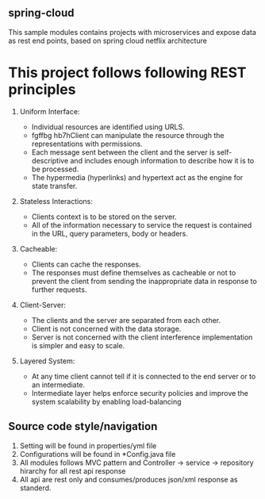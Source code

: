 ## spring-cloud 

This sample modules contains projects with microservices and expose data as rest end points, based on spring cloud netflix architecture

# This project follows following REST principles

1. Uniform Interface:
   - Individual resources are identified using URLS.
   - fgffbg hb7hClient can manipulate the resource through the representations with permissions. 
   - Each message sent between the client and the server is self-descriptive and includes enough information to describe how it is to be processed.
   - The hypermedia (hyperlinks) and hypertext act as the engine for state transfer.

2. Stateless Interactions:
   - Clients context is to be stored on the server.
   - All of the information necessary to service the request is contained in the URL, query parameters, body or headers.

3. Cacheable:
   - Clients can cache the responses. 
   - The responses must define themselves as cacheable or not to prevent the client from sending the inappropriate data in response to further requests.

4. Client-Server:
   - The clients and the server are separated from each other.
   - Client is not concerned with the data storage.
   - Server is not concerned with the client interference implementation is simpler and easy to scale.

5. Layered System:
   - At any time client cannot tell if it is connected to the end server or to an intermediate.
   - Intermediate layer helps enforce security policies and improve the system scalability by enabling load-balancing

## Source code style/navigation

1. Setting will be found in properties/yml file
2. Configurations will be found in *Config.java file
3. All modules follows MVC pattern and Controller -> service -> repository hirarchy for all rest api response
4. All api are rest only and consumes/produces json/xml response as standerd.
